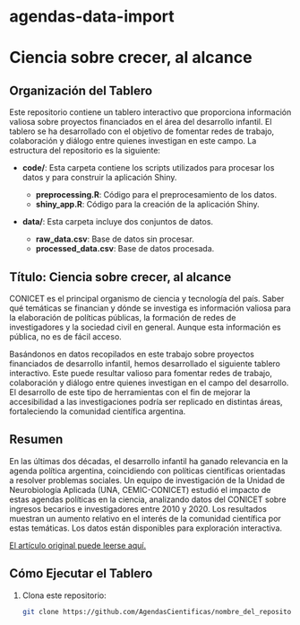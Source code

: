 # agendas-data-import
# Ciencia sobre crecer, al alcance

## Organización del Tablero
Este repositorio contiene un tablero interactivo que proporciona información valiosa sobre proyectos financiados en el área del desarrollo infantil. El tablero se ha desarrollado con el objetivo de fomentar redes de trabajo, colaboración y diálogo entre quienes investigan en este campo. La estructura del repositorio es la siguiente:

- **code/**: Esta carpeta contiene los scripts utilizados para procesar los datos y para construir la aplicación Shiny.
  - **preprocessing.R**: Código para el preprocesamiento de los datos.
  - **shiny_app.R**: Código para la creación de la aplicación Shiny.

- **data/**: Esta carpeta incluye dos conjuntos de datos.
  - **raw_data.csv**: Base de datos sin procesar.
  - **processed_data.csv**: Base de datos procesada.

## Título: Ciencia sobre crecer, al alcance

CONICET es el principal organismo de ciencia y tecnología del país. Saber qué temáticas se financian y dónde se investiga es información valiosa para la elaboración de políticas públicas, la formación de redes de investigadores y la sociedad civil en general. Aunque esta información es pública, no es de fácil acceso.

Basándonos en datos recopilados en este trabajo sobre proyectos financiados de desarrollo infantil, hemos desarrollado el siguiente tablero interactivo. Este puede resultar valioso para fomentar redes de trabajo, colaboración y diálogo entre quienes investigan en el campo del desarrollo. El desarrollo de este tipo de herramientas con el fin de mejorar la accesibilidad a las investigaciones podría ser replicado en distintas áreas, fortaleciendo la comunidad científica argentina.

## Resumen
En las últimas dos décadas, el desarrollo infantil ha ganado relevancia en la agenda política argentina, coincidiendo con políticas científicas orientadas a resolver problemas sociales. Un equipo de investigación de la Unidad de Neurobiología Aplicada (UNA, CEMIC-CONICET) estudió el impacto de estas agendas políticas en la ciencia, analizando datos del CONICET sobre ingresos becarios e investigadores entre 2010 y 2020. Los resultados muestran un aumento relativo en el interés de la comunidad científica por estas temáticas. Los datos están disponibles para exploración interactiva. 

[El artículo original puede leerse aquí.](insertar_link_al_articulo)

## Cómo Ejecutar el Tablero
1. Clona este repositorio: 
   ```bash
   git clone https://github.com/AgendasCientificas/nombre_del_repositorio.git
